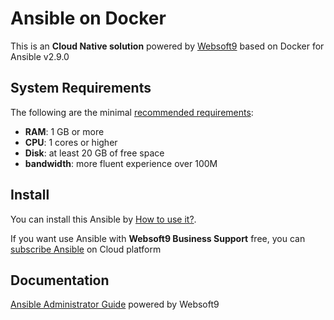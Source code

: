 # Ansible on Docker  

This is an **Cloud Native solution** powered by [Websoft9](https://www.websoft9.com) based on Docker for Ansible v2.9.0

## System Requirements

The following are the minimal [recommended requirements](https://docs.ansible.com/ansible/latest/installation_guide):

* **RAM**: 1 GB or more
* **CPU**: 1 cores or higher
* **Disk**: at least 20 GB of free space
* **bandwidth**: more fluent experience over 100M  

## Install

You can install this Ansible by [How to use it?](https://github.com/Websoft9/docker-library#how-to-use-it).   

If you want use Ansible with **Websoft9 Business Support** free, you can [subscribe Ansible](https://www.websoft9.com/apps) on Cloud platform

## Documentation

[Ansible Administrator Guide](https://support.websoft9.com/docs/ansible) powered by Websoft9
